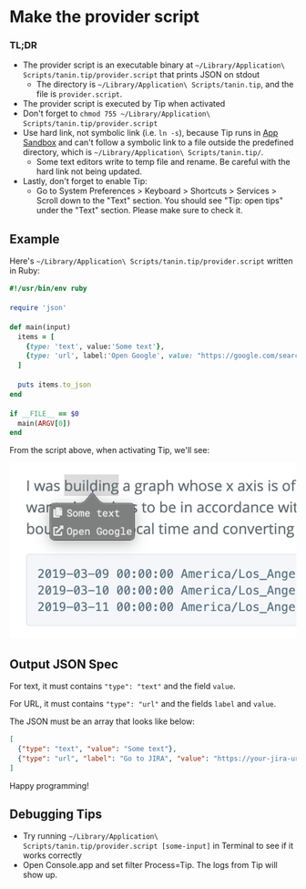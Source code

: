 Make the provider script
=========================

### TL;DR 

* The provider script is an executable binary at `~/Library/Application\ Scripts/tanin.tip/provider.script` that prints JSON on stdout
  * The directory is `~/Library/Application\ Scripts/tanin.tip`, and the file is `provider.script`.
* The provider script is executed by Tip when activated
* Don't forget to `chmod 755 ~/Library/Application\ Scripts/tanin.tip/provider.script`
* Use hard link, not symbolic link (i.e. `ln -s`), because Tip runs in [App Sandbox](https://developer.apple.com/app-sandboxing/) and can't follow a symbolic link to a file outside the predefined directory, which is `~/Library/Application\ Scripts/tanin.tip/`.
  * Some text editors write to temp file and rename. Be careful with the hard link not being updated.
* Lastly, don't forget to enable Tip:
  * Go to System Preferences > Keyboard > Shortcuts > Services > Scroll down to the "Text" section. You should see "Tip: open tips" under the "Text" section. Please make sure to check it.


Example
--------

Here's `~/Library/Application\ Scripts/tanin.tip/provider.script` written in Ruby:

```ruby
#!/usr/bin/env ruby

require 'json'

def main(input)
  items = [
    {type: 'text', value:'Some text'},
    {type: 'url', label:'Open Google', value: "https://google.com/search?q=#{input}"}
  ]

  puts items.to_json
end

if __FILE__ == $0
  main(ARGV[0])
end
```

From the script above, when activating Tip, we'll see:

![Example](example.png)


Output JSON Spec
-----------------

For text, it must contains `"type": "text"` and the field `value`.

For URL, it must contains `"type": "url"` and the fields `label` and `value`.

The JSON must be an array that looks like below:

```json
[
  {"type": "text", "value": "Some text"},
  {"type": "url", "label": "Go to JIRA", "value": "https://your-jira-url/JIRA-0001"},
]
```

Happy programming!


Debugging Tips
---------------

* Try running `~/Library/Application\ Scripts/tanin.tip/provider.script [some-input]` in Terminal to see if it works correctly
* Open Console.app and set filter Process=Tip. The logs from Tip will show up.
